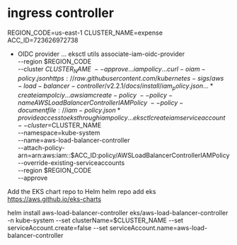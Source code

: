 # ingress controller
REGION_CODE=us-east-1
CLUSTER_NAME=expense
ACC_ID=723626972738
* OIDC provider
...
eksctl utils associate-iam-oidc-provider \
    --region  $REGION_CODE \
    --cluster $CLUSTER_NAME \
    --approve
...
 iam policy
 ...
curl -o iam-policy.json https://raw.githubusercontent.com/kubernetes-sigs/aws-load-balancer-controller/v2.2.1/docs/install/iam_policy.json
...
*create iam polciy
...
aws iam create-policy \
    --policy-name AWSLoadBalancerControllerIAMPolicy \
    --policy-document file://iam-policy.json
*provide access to eks through iam policy
...
eksctl create iamserviceaccount \
--cluster=$CLUSTER_NAME \
--namespace=kube-system \
--name=aws-load-balancer-controller \
--attach-policy-arn=arn:aws:iam::$ACC_ID:policy/AWSLoadBalancerControllerIAMPolicy \
--override-existing-serviceaccounts \
--region $REGION_CODE \
--approve

Add the EKS chart repo to Helm
helm repo add eks https://aws.github.io/eks-charts

helm install aws-load-balancer-controller eks/aws-load-balancer-controller -n kube-system --set clusterName=$CLUSTER_NAME --set serviceAccount.create=false --set serviceAccount.name=aws-load-balancer-controller